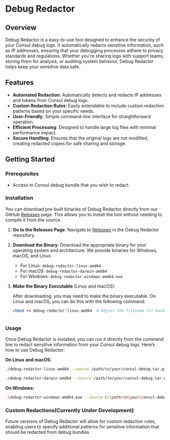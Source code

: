 # Debug Redactor

## Overview

Debug Redactor is a easy-to-use tool designed to enhance the security of your Consul debug logs. It automatically redacts sensitive information, such as IP addresses, ensuring that your debugging processes adhere to privacy standards and regulations. Whether you're sharing logs with support teams, storing them for analysis, or auditing system behavior, Debug Redactor helps keep your sensitive data safe.

## Features

- **Automated Redaction**: Automatically detects and redacts IP addresses and tokens from Consul debug logs.
- **Custom Redaction Rules**: Easily extendable to include custom redaction patterns based on your specific needs.
- **User-Friendly**: Simple command-line interface for straightforward operation.
- **Efficient Processing**: Designed to handle large log files with minimal performance impact.
- **Secure Handling**: Ensures that the original logs are not modified, creating redacted copies for safe sharing and storage.

## Getting Started

### Prerequisites

- Access to Consul debug bundle that you wish to redact.

### Installation

You can download pre-built binaries of Debug Redactor directly from our GitHub [Releases](https://github.com/markcampv/debug-redactor/releases) page. This allows you to install the tool without needing to compile it from the source.

1. **Go to the Releases Page**: Navigate to [Releases](https://github.com/markcampv/debug-redactor/releases) in the Debug Redactor repository.

2. **Download the Binary**: Download the appropriate binary for your operating system and architecture. We provide binaries for Windows, macOS, and Linux.

    - For Linux: `debug-redactor-linux-amd64`
    - For macOS: `debug-redactor-darwin-amd64`
    - For Windows: `debug-redactor-windows-amd64.exe`

3. **Make the Binary Executable** (Linux and macOS):

   After downloading, you may need to make the binary executable. On Linux and macOS, you can do this with the following command:

   ```sh
   chmod +x debug-redactor-linux-amd64  # Adjust the filename for macOS or Linux as necessary



### Usage

Once Debug Redactor is installed, you can run it directly from the command line to redact sensitive information from your Consul debug logs. Here’s how to use Debug Redactor:

**On Linux and macOS:**

```sh
./debug-redactor-linux-amd64 --source /path/to/your/consul-debug.tar.gz
```

```sh
./debug-redactor-darwin-amd64 --source /path/to/your/consul-debug.tar.gz
```
**On Windows:**

```sh
.\debug-redactor-windows-amd64.exe --source C:\path\to\your\consul-debug.tar.gz
```

### Custom Redactions(Currently Under Development)
Future versions of Debug Redactor will allow for custom redaction rules, enabling users to specify additional patterns for sensitive information that should be redacted from debug bundles.



